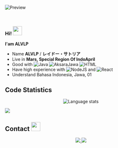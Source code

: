 <div align="center">
<!-- ![](https://typograssy.deno.dev/api?text=お兄ちゃんはおしまい!&l0=none&bg=none&frame=none&speed=100&comment=) -->
<!-- ![](https://typograssy.deno.dev/api?text=お兄ちゃんはおしまい!&l0=none&l1=00cce6&l2=80f1ff&l3=009eb3&l4=caf9ff&bg=none&frame=none&speed=100&comment=) -->

</div>

![Preview](https://media.tenor.com/FYsjyvi3C7kAAAAi/rupert-cat.gif)

<br/>

### **Hi! <img src="https://www.icegif.com/wp-content/uploads/2022/07/icegif-1189.gif" width="30"/>**

**I'am ALVLP**
- Name **ALVLP** / **レイドー・サトリア**
- Live in **Mars, Special Region Of IndoApril**
- Good with ![Java](https://img.shields.io/badge/Java-%23ED8B00.svg?style=flat&logo=java&logoColor=white)  ![AksaraJawa](https://shields.io/badge/JavaScript-F7DF1E?logo=JavaScript&logoColor=000&style=flat-square)  ![HTML](https://img.shields.io/badge/HTML5-%23E34F26.svg?style=flat&logo=html5&logoColor=white) 
- Have high experience with ![NodeJS](https://img.shields.io/badge/Node.js-43853D?style=flat&logo=node.js&logoColor=white)  and ![React](https://img.shields.io/badge/React-20232A?style=flat&logo=react&logoColor=61DAFB) 
- Understand Bahasa Indonesia, Jawa, 01

## **Code Statistics**

<p align="center">
  <img src="https://github-readme-stats.vercel.app/api/top-langs/?username=alvlp-xyz&layout=compact&theme=tokyonight" alt="Language stats" />
</p>


<img src="https://media.tenor.com/-O8iUQLR9dQAAAAj/maxwell-spin.gif"/>
<!-- https://i.kym-cdn.com/entries/icons/original/000/051/500/ruby_dancing.gif-->


<!-- <br><br><br><br> -->
## **Contact <img src="https://www.icegif.com/wp-content/uploads/2022/07/icegif-14.webp" width="30"/>**

<p align='center'>
  <a href="https://alvlp.vercel.app">
    <img src="https://img.shields.io/badge/Website-800000?style=for-the-badge&logo=anilist&logoColor=white" />
  </a>
  <a href="https://t.me/alvlp_devhunter">
    <img src="https://img.shields.io/badge/Telegram-BF0000?style=for-the-badge&logo=telegram&logoColor=white" />
  </a>
</p>

<br/>
